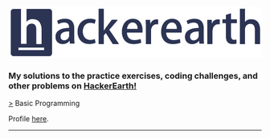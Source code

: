<div align="center"> 
  <img src="https://github.com/Aniruddh-482/Aniruddh-482/blob/main/My_Assets/Practice/HackerEarth.png" alt="HackerEarth" width="550px" height="100px"> 
</div>

### My solutions to the practice exercises, coding challenges, and other problems on [HackerEarth!](https://www.hackerearth.com/challenges/) 

[>](https://github.com/Aniruddh-482/HackerEarth/tree/main/Basic%20Programming) Basic Programming <br>

Profile [here](https://www.hackerearth.com/@aniruddhupadhyay07). 
<hr>

